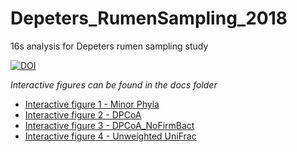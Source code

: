 # Depeters_RumenSampling_2018
16s analysis for Depeters rumen sampling study

[![DOI](https://zenodo.org/badge/147391836.svg)](https://zenodo.org/badge/latestdoi/147391836)

*Interactive figures can be found in the docs folder*  
- [Interactive figure 1 - Minor Phyla](https://jvhagey.github.io/Depeters_RumenSampling_2018/Minor_phyla_plotly.html)  
- [Interactive figure 2 - DPCoA](https://jvhagey.github.io/Depeters_RumenSampling_2018/DPCoA.html)
- [Interactive figure 3 - DPCoA_NoFirmBact](https://jvhagey.github.io/Depeters_RumenSampling_2018/DPCoA_NoFirmBact.html)
- [Interactive figure 4 - Unweighted UniFrac](https://jvhagey.github.io/Depeters_RumenSampling_2018/UnWeighted_unifrac.html)
